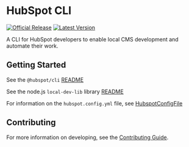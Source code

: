# HubSpot CLI

[![Official Release](https://img.shields.io/npm/v/@hubspot/cli/latest?label=Official%20Release)](https://www.npmjs.com/package/@hubspot/cli) [![Latest Version](https://img.shields.io/github/lerna-json/v/HubSpot/hubspot-cms-tools?label=Latest%20Version)](https://www.npmjs.com/package/@hubspot/cli?activeTab=versions)

A CLI for HubSpot developers to enable local CMS development and automate their work.

## Getting Started

See the `@hubspot/cli` [README](./packages/cli/README.md)

See the node.js `local-dev-lib` library [README](https://github.com/HubSpot/hubspot-local-dev-lib)

For information on the `hubspot.config.yml` file, see [HubspotConfigFile](./docs/HubspotConfigFile.md)

## Contributing

For more information on developing, see the [Contributing Guide](CONTRIBUTING.md).
